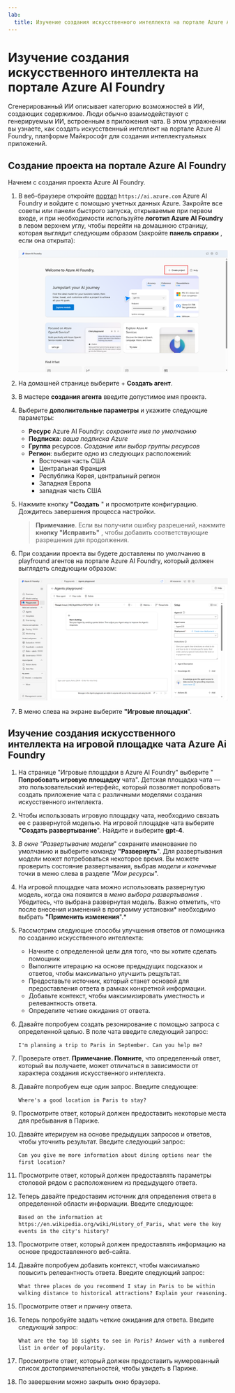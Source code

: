 ```yaml
---
lab:
  title: Изучение создания искусственного интеллекта на портале Azure AI Foundry
---
```


# Изучение создания искусственного интеллекта на портале Azure AI Foundry

Сгенерированный ИИ описывает категорию возможностей в ИИ, создающих содержимое. Люди обычно взаимодействуют с генерируемым ИИ, встроенным в приложения чата. В этом упражнении вы узнаете, как создать искусственный интеллект на портале Azure AI Foundry, платформе Майкрософт для создания интеллектуальных приложений. 

## Создание проекта на портале Azure AI Foundry

Начнем с создания проекта Azure AI Foundry.

1. В веб-браузере откройте [портал](https://ai.azure.com) `https://ai.azure.com` Azure AI Foundry и войдите с помощью учетных данных Azure. Закройте все советы или панели быстрого запуска, открываемые при первом входе, и при необходимости используйте **логотип Azure AI Foundry** в левом верхнем углу, чтобы перейти на домашнюю страницу, которая выглядит следующим образом (закройте **панель справки** , если она открыта):

    ![Снимок экрана: домашняя страница Azure AI Foundry с выбранным агентом.](./media/azure-ai-foundry-home-page.png)

1. На домашней странице выберите + **Создать агент**.

1. В мастере **создания агента** введите допустимое имя проекта. 

1. Выберите **дополнительные параметры** и укажите следующие параметры:
    - **Ресурс** Azure AI Foundry: *сохраните имя по умолчанию*
    - **Подписка**: *ваша подписка Azure*
    - **Группа** ресурсов. *Создание или выбор группы ресурсов*
    - **Регион**: выберите одно из следующих расположений:
        * Восточная часть США
        * Центральная Франция
        * Республика Корея, центральный регион
        * Западная Европа
        * западная часть США

1. Нажмите кнопку **"Создать** " и просмотрите конфигурацию. Дождитесь завершения процесса настройки.

    >**Примечание**. Если вы получили ошибку разрешений, нажмите **кнопку "Исправить"** , чтобы добавить соответствующие разрешения для продолжения.

1. При создании проекта вы будете доставлены по умолчанию в playfround агентов на портале Azure AI Foundry, который должен выглядеть следующим образом:

    ![Снимок экрана: сведения о проекте ИИ Azure на портале Azure AI Foundry.](./media/ai-foundry-project-2.png)

1. В меню слева на экране выберите **"Игровые площадки**".

## Изучение создания искусственного интеллекта на игровой площадке чата Azure Ai Foundry

1. На странице "Игровые площадки в Azure AI Foundry" выберите " **Попробовать игровую площадку** чата". Детская площадка чата — это пользовательский интерфейс, который позволяет попробовать создать приложение чата с различными моделями создания искусственного интеллекта.  

1. Чтобы использовать игровую площадку чата, необходимо связать ее с развернутой моделью. На игровой площадке чата выберите **"Создать развертывание**". Найдите и выберите **gpt-4**. 

1. *В окне "Развертывание модели*" сохраните именование по умолчанию и выберите команду **"Развернуть**". Для развертывания модели может потребоваться некоторое время. Вы можете проверить состояние развертывания, выбрав *модели и конечные* точки в меню слева в разделе *"Мои ресурсы*".
1. На игровой площадке чата можно использовать развернутую модель, когда она появится в *меню выбора развертывания* . Убедитесь, что выбрана развернутая модель. Важно отметить, что после внесения изменений в программу установки* необходимо выбрать **"Применить изменения**".* 

1. Рассмотрим следующие способы улучшения ответов от помощника по созданию искусственного интеллекта:
    - Начните с определенной цели для того, что вы хотите сделать помощник
    - Выполните итерацию на основе предыдущих подсказок и ответов, чтобы максимально улучшить рещультат.
    - Предоставьте источник, который станет основой для предоставления ответа в рамках конкретной информации.
    - Добавьте контекст, чтобы максимизировать уместность и релевантность ответа.
    - Определите четкие ожидания от ответа.

1. Давайте попробуем создать резонирование с помощью запроса с определенной целью. В поле чата введите следующий запрос:

    ```prompt
    I'm planning a trip to Paris in September. Can you help me?
    ```

1. Проверьте ответ. **Примечание. Помните**, что определенный ответ, который вы получаете, может отличаться в зависимости от характера создания искусственного интеллекта.
 
1. Давайте попробуем еще один запрос. Введите следующее:

    ```prompt
    Where's a good location in Paris to stay? 
    ```

1. Просмотрите ответ, который должен предоставить некоторые места для пребывания в Париже.

1. Давайте итерируем на основе предыдущих запросов и ответов, чтобы уточнить результат. Введите следующий запрос:
    
    ```prompt
    Can you give me more information about dining options near the first location?
    ``` 

1. Просмотрите ответ, который должен предоставлять параметры столовой рядом с расположением из предыдущего ответа. 

1. Теперь давайте предоставим источник для определения ответа в определенной области информации. Введите следующее: 
    
    ```prompt
    Based on the information at https://en.wikipedia.org/wiki/History_of_Paris, what were the key events in the city's history?
    ```

1. Просмотрите ответ, который должен предоставлять информацию на основе предоставленного веб-сайта. 

1. Давайте попробуем добавить контекст, чтобы максимально повысить релевантность ответа. Введите следующий запрос: 

    ```prompt
    What three places do you recommend I stay in Paris to be within walking distance to historical attractions? Explain your reasoning.
    ```

1. Просмотрите ответ и причину ответа.  

1. Теперь попробуйте задать четкие ожидания для ответа. Введите следующий запрос:
    
    ```prompt
    What are the top 10 sights to see in Paris? Answer with a numbered list in order of popularity.
    ```

1. Просмотрите ответ, который должен предоставить нумерованный список достопримечательностей, чтобы увидеть в Париже.

1. По завершении можно закрыть окно браузера.
